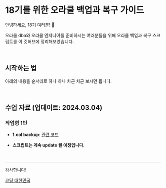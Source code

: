 # 18기를 위한 오라클 백업과 복구 가이드

안녕하세요, 18기 여러분! 🌟

오라클 dba와 오라클 엔지니어를 준비하시는 여러분들을 위해 오라클 백업과 복구 스크립트를 이 깃허브에 정리해보았습니다.

&nbsp;

## 시작하는 법

아래의 내용을 순서데로 하나 하나 차근 차근 보시면 됩니다.


&nbsp;

## 수업 자료 (업데이트: 2024.03.04)


### 작업형 1번
 
- **1.col backup**: [관련 코드](링크)
 

- **스크립트는 계속 update 될 예정입니다.**



&nbsp;



---

감사합니다!

[코딩 대한민국](https://codingkorea.example.com)
